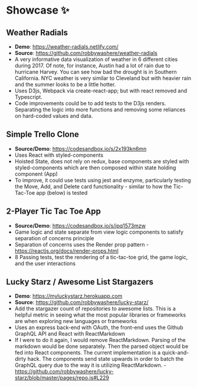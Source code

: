 # Showcase ✨

## Weather Radials 
- **Demo**: https://weather-radials.netlify.com/
- **Source**: https://github.com/robbywashere/weather-radials
- A very informative data visualization of weather in 6 different cities during 2017. Of note, for instance, Austin had a lot of rain due to hurricane Harvey. You can see how bad the drought is in Southern California. NYC weather is very similar to Cleveland but with heavier rain and the summer looks to be a little hotter.
- Uses D3js, Webpack via create-react-app; but with react removed and Typescript.
- Code improvements could be to add tests to the D3js renders. Separating the logic into more functions and removing some reliances on hard-coded values and data.


## Simple Trello Clone 
- **Source/Demo**: https://codesandbox.io/s/2x193kn6mn
- Uses React with styled-components
- Hoisted State, does not rely on redux, base components are styled with styled-components which are then composed within state holding component (App)
- To improve, it could use tests using jest and enzyme, particularly testing the Move, Add, and Delete card functionality - similar to how the Tic-Tac-Toe app (below) is tested


## 2-Player Tic Tac Toe App
- **Source/Demo**: https://codesandbox.io/s/jpq1573mzw
- Game logic and state separate from view logic components to satisfy separation of concerns principle
- Separation of concerns uses the Render prop pattern - https://reactjs.org/docs/render-props.html
- 8 Passing tests, test the rendering of a tic-tac-toe grid, the game logic, and the user interactions

## Lucky Starz / Awesome List Stargazers 
- **Demo**: https://myluckystarz.herokuapp.com
- **Source**: https://github.com/robbywashere/lucky-starz/
- Add the stargazer count of repositories to awesome lists. This is a helpful metric in seeing what the most popular libraries or frameworks are when exploring new languages or frameworks
- Uses an express back-end with OAuth, the front-end uses the Github GraphQL API and React with ReactMarkdown
- If I were to do it again, I would remove ReactMarkdown. Parsing of the markdown would be done separately. Then the parsed object would be fed into React components. The current implementation is a quick-and-dirty hack. The components send state upwards in order to batch the GraphQL query due to the way it is utilizing ReactMarkdown. - https://github.com/robbywashere/lucky-starz/blob/master/pages/repo.js#L229
